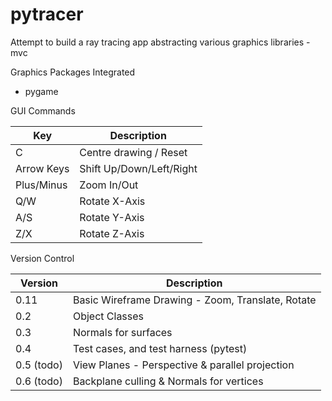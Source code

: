 # pytracer
Attempt to build a ray tracing app abstracting various graphics libraries - mvc

Graphics Packages Integrated
- pygame

GUI Commands

|Key           |Description                                    |
|--------------|-----------------------------------------------|
|C             |Centre drawing / Reset                         |
|Arrow Keys    |Shift Up/Down/Left/Right                       |
|Plus/Minus    |Zoom In/Out                                    |
|Q/W           |Rotate X-Axis                                  |
|A/S           |Rotate Y-Axis                                  |
|Z/X           |Rotate Z-Axis                                  |

Version Control

|Version       |Description                                                              |
|--------------|------------------------------------------------------------------------ |
|0.11          |Basic Wireframe Drawing - Zoom, Translate, Rotate                        |
|0.2           |Object Classes                                                           |
|0.3           |Normals for surfaces                                                     |
|0.4           |Test cases, and test harness (pytest)                                    |
|0.5 (todo)    |View Planes - Perspective & parallel projection                          |
|0.6 (todo)    |Backplane culling & Normals for vertices                                 |

